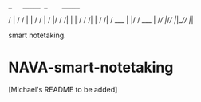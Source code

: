     _   _____ _    _____
   / | / /   | |  / /   |
  /  |/ / /| | | / / /| |
 / /|  / ___ | |/ / ___ |
/_/ |_/_/  |_|___/_/  |_|

smart notetaking.

# NAVA-smart-notetaking

[Michael's README to be added]
